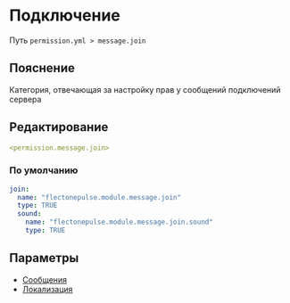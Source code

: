 # Подключение
Путь `permission.yml > message.join`

## Пояснение
Категория, отвечающая за настройку прав у сообщений подключений сервера

## Редактирование
```yaml
<permission.message.join>
```

### По умолчанию
```yaml
join:
  name: "flectonepulse.module.message.join"
  type: TRUE
  sound:
    name: "flectonepulse.module.message.join.sound"
    type: TRUE
```

## Параметры

- [Сообщения](/docs/message/join/)
- [Локализация](/docs/localizations/ru_ru/message/join/)

<!--@include: @/parts/permission/permissionTier3.md-->
<!--@include: @/parts/permission/sound.md-->

